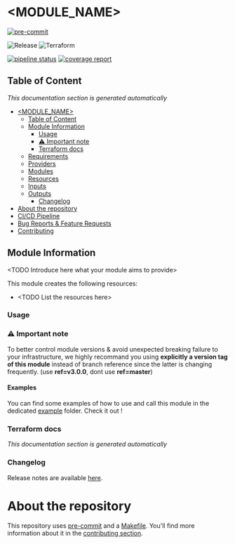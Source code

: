 # <MODULE_NAME>

[![pre-commit](https://img.shields.io/badge/pre--commit-enabled-brightgreen?logo=pre-commit&logoColor=white)](https://github.com/pre-commit/pre-commit)

![Release](https://img.shields.io/badge/Release_version-0.1.0-blue)
![Terraform](https://img.shields.io/badge/Terraform_version-~>1.0.0-blue)

[![pipeline status](https://gitlab.laforge.cloud.bpifrance.fr/team/CLD/public/terraform/terraform-base-template/badges/main/pipeline.svg)](https://gitlab.laforge.cloud.bpifrance.fr/team/CLD/public/terraform/aws/modules/<MODULE_NAME>/-/commits/main)
[![coverage report](https://gitlab.laforge.cloud.bpifrance.fr/team/CLD/public/terraform/terraform-base-template/badges/main/coverage.svg)](https://gitlab.laforge.cloud.bpifrance.fr/team/CLD/public/terraform/aws/modules/<MODULE_NAME>/-/commits/main)

## Table of Content

_This documentation section is generated automatically_

<!--TOC-->

- [<MODULE_NAME>](#module_name)
    - [Table of Content](#table-of-content)
    - [Module Information](#module-information)
        - [Usage](#usage)
        - [:warning: Important note](#warning-important-note)
        - [Terraform docs](#terraform-docs)
    - [Requirements](#requirements)
    - [Providers](#providers)
    - [Modules](#modules)
    - [Resources](#resources)
    - [Inputs](#inputs)
    - [Outputs](#outputs)
        - [Changelog](#changelog)
- [About the repository](#about-the-repository)
- [CI/CD Pipeline](#cicd-pipeline)
- [Bug Reports & Feature Requests](#bug-reports--feature-requests)
- [Contributing](#contributing)

<!--TOC-->

## Module Information

\<TODO Introduce here what your module aims to provide\>

This module creates the following resources:
* \<TODO List the resources here\>

### Usage

### :warning: Important note

To better control module versions & avoid unexpected breaking failure to your infrastructure, we highly recommand you using **explicitly a version tag of this module** instead of branch reference since the latter is changing frequently. (use **ref=v3.0.0**,  dont use **ref=master**)

#### Examples

You can find some examples of how to use and call this module in the dedicated [example](./examples) folder. Check it out !

### Terraform docs
_This documentation section is generated automatically_

<!-- BEGINNING OF PRE-COMMIT-TERRAFORM DOCS HOOK -->
<!-- END OF PRE-COMMIT-TERRAFORM DOCS HOOK -->

### Changelog

Release notes are available [here](./CHANGELOG.md).

# About the repository

This repository uses [pre-commit](https://pre-commit.com/) and a [Makefile](https://www.gnu.org/software/make/manual/make.html). You'll find more information about it in the [contributing section](./#contributing).